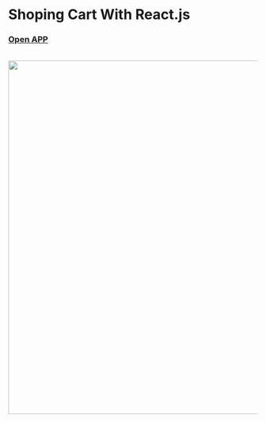 <h1>Shoping Cart With React.js</h1>
<h3>
<a href="https://shoping-cart-tawny-six.vercel.app/products">Open APP</a>
</h3>
<br/>
<img src="https://github.com/Sadraka/ShopingCart/assets/68942983/e1236c83-30b7-45b6-8d9b-c40b8c9a9f6d"/ width="713px">
